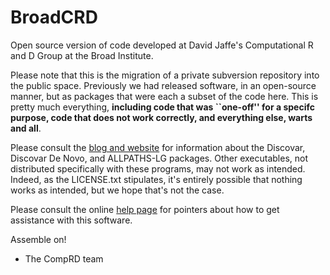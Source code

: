 # BroadCRD

Open source version of code developed at David Jaffe's Computational
R and D Group at the Broad Institute.

Please note that this is the migration of a private subversion
repository into the public space.  Previously we had released software,
in an open-source manner, but as packages that were each a subset of the
code here.  This is pretty much everything, **including code that was
``one-off'' for a specifc purpose, code that does not work correctly,
and everything else, warts and all**.  

Please consult the 
[blog and website](http://www.broadinstitute.org/software/discovar/blog/) for
information about the Discovar, Discovar De Novo, and ALLPATHS-LG
packages.  Other executables, not distributed specifically with these
programs, may not work as intended.  Indeed, as the LICENSE.txt
stipulates, it's entirely possible that nothing works as intended, but
we hope that's not the case.

Please consult the online [help
page](http://www.broadinstitute.org/software/discovar/blog/?page_id=19)
for pointers about how to get assistance with this software.

Assemble on!


- The CompRD team
